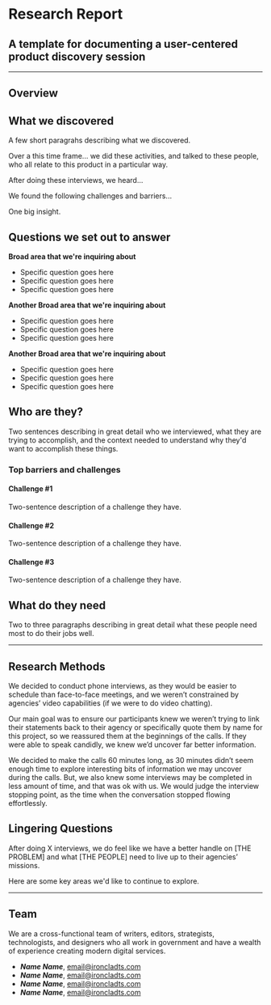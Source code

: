 # Research Report
## A template for documenting a user-centered product discovery session

---

## Overview


## What we discovered
A few short paragrahs describing what we discovered.

Over a this time frame... we did these activities, and talked to these people, who all relate to this product in a particular way.

After doing these interviews, we heard...

We found the following challenges and barriers...

One big insight.

## Questions we set out to answer

**Broad area that we're inquiring about**

- Specific question goes here
- Specific question goes here
- Specific question goes here

**Another Broad area that we're inquiring about**

- Specific question goes here
- Specific question goes here
- Specific question goes here

**Another Broad area that we're inquiring about**

- Specific question goes here
- Specific question goes here
- Specific question goes here


## Who are they?

Two sentences describing in great detail who we interviewed, what they are trying to accomplish, and the context needed to understand why they'd want to accomplish these things.

### Top barriers and challenges

#### Challenge #1
Two-sentence description of a challenge they have.

#### Challenge #2
Two-sentence description of a challenge they have.

#### Challenge #3
Two-sentence description of a challenge they have.


## What do they need

Two to three paragraphs describing in great detail what these people need most to do their jobs well.



---

## Research Methods

We decided to conduct phone interviews, as they would be easier to schedule than face-to-face meetings, and we weren’t constrained by agencies’ video capabilities (if we were to do video chatting).

Our main goal was to ensure our participants knew we weren’t trying to link their statements back to their agency or specifically quote them by name for this project, so we reassured them at the beginnings of the calls. If they were able to speak candidly, we knew we’d uncover far better information.

We decided to make the calls 60 minutes long, as 30 minutes didn’t seem enough time to explore interesting bits of information we may uncover during the calls. But, we also knew some interviews may be completed in less amount of time, and that was ok with us. We would judge the interview stopping point, as the time when the conversation stopped flowing effortlessly.


## Lingering Questions
After doing X interviews, we do feel like we have a better handle on [THE PROBLEM] and what [THE PEOPLE] need to live up to their agencies’ missions.

Here are some key areas we'd like to continue to explore.

---

## Team

We are a cross-functional team of writers, editors, strategists, technologists, and designers who all work in government and have a wealth of experience creating modern digital services.

- **_Name Name_**,​ email@ironcladts.com
- **_Name Name_**,​ email@ironcladts.com
- **_Name Name_**,​ email@ironcladts.com
- **_Name Name_**,​ email@ironcladts.com
